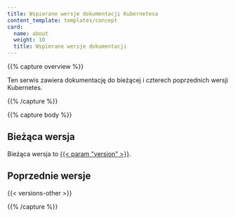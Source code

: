 ```yaml
---
title: Wspierane wersje dokumentacji Kubernetesa
content_template: templates/concept
card:
  name: about
  weight: 10
  title: Wspierane wersje dokumentacji
---
```


{{% capture overview %}}

Ten serwis zawiera dokumentację do bieżącej i czterech poprzednich wersji Kubernetes.

{{% /capture %}}

{{% capture body %}}

## Bieżąca wersja

Bieżąca wersja to
[{{< param "version" >}}](/).

## Poprzednie wersje

{{< versions-other >}}

{{% /capture %}}

